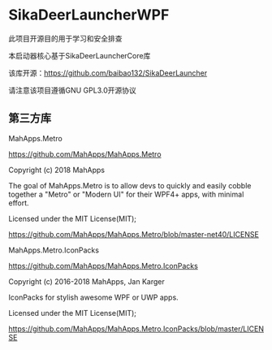 # SikaDeerLauncherWPF

此项目开源目的用于学习和安全排查 

本启动器核心基于SikaDeerLauncherCore库 

该库开源：https://github.com/baibao132/SikaDeerLauncher 

请注意该项目遵循GNU GPL3.0开源协议 

## 第三方库
MahApps.Metro

https://github.com/MahApps/MahApps.Metro

Copyright (c) 2018 MahApps

The goal of MahApps.Metro is to allow devs to quickly and easily cobble together a "Metro" or "Modern UI" for their WPF4+ apps, with minimal effort.

Licensed under the MIT License(MIT);

https://github.com/MahApps/MahApps.Metro/blob/master-net40/LICENSE


MahApps.Metro.IconPacks

https://github.com/MahApps/MahApps.Metro.IconPacks

Copyright (c) 2016-2018 MahApps, Jan Karger

IconPacks for stylish awesome WPF or UWP apps.

Licensed under the MIT License(MIT);

https://github.com/MahApps/MahApps.Metro.IconPacks/blob/master/LICENSE

